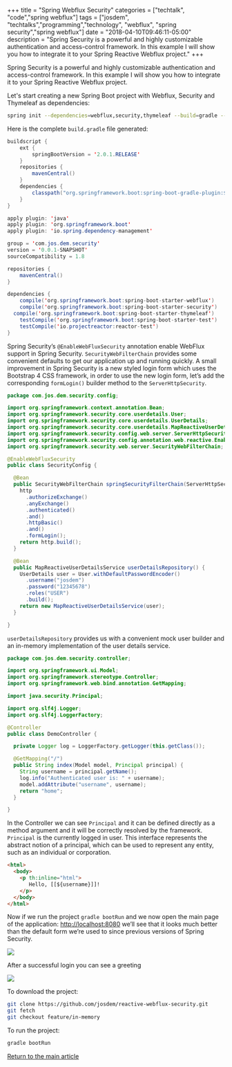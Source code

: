 +++
title =  "Spring Webflux Security"
categories = ["techtalk", "code","spring webflux"]
tags = ["josdem", "techtalks","programming","technology", "webflux", "spring security","spring webflux"]
date = "2018-04-10T09:46:11-05:00"
description = "Spring Security is a powerful and highly customizable authentication and access-control framework. In this example I will show you how to integrate it to your Spring Reactive Webflux project."
+++

Spring Security is a powerful and highly customizable authentication and access-control framework. In this example I will show you how to integrate it to your Spring Reactive Webflux project. 

Let's start creating a new Spring Boot project with Webflux, Security and Thymeleaf as dependencies:

```bash
spring init --dependencies=webflux,security,thymeleaf --build=gradle --language=java reactive-webflux-security
```

Here is the complete `build.gradle` file generated:

```java
buildscript {
	ext {
		springBootVersion = '2.0.1.RELEASE'
	}
	repositories {
		mavenCentral()
	}
	dependencies {
		classpath("org.springframework.boot:spring-boot-gradle-plugin:${springBootVersion}")
	}
}

apply plugin: 'java'
apply plugin: 'org.springframework.boot'
apply plugin: 'io.spring.dependency-management'

group = 'com.jos.dem.security'
version = '0.0.1-SNAPSHOT'
sourceCompatibility = 1.8

repositories {
	mavenCentral()
}

dependencies {
	compile('org.springframework.boot:spring-boot-starter-webflux')
	compile('org.springframework.boot:spring-boot-starter-security')
  compile('org.springframework.boot:spring-boot-starter-thymeleaf')
	testCompile('org.springframework.boot:spring-boot-starter-test')
	testCompile('io.projectreactor:reactor-test')
}
```

Spring Security’s `@EnableWebFluxSecurity` annotation enable WebFlux support in Spring Security. `SecurityWebFilterChain` provides some convenient defaults to get our application up and running quickly. A small improvement in Spring Security is a new styled login form which uses the Bootstrap 4 CSS framework, in order to use the new login form, let’s add the corresponding `formLogin()` builder method to the `ServerHttpSecurity`.

```java
package com.jos.dem.security.config;

import org.springframework.context.annotation.Bean;
import org.springframework.security.core.userdetails.User;
import org.springframework.security.core.userdetails.UserDetails;
import org.springframework.security.core.userdetails.MapReactiveUserDetailsService;
import org.springframework.security.config.web.server.ServerHttpSecurity;
import org.springframework.security.config.annotation.web.reactive.EnableWebFluxSecurity;
import org.springframework.security.web.server.SecurityWebFilterChain;

@EnableWebFluxSecurity
public class SecurityConfig {

  @Bean
  public SecurityWebFilterChain springSecurityFilterChain(ServerHttpSecurity http) {
    http
      .authorizeExchange()
      .anyExchange()
      .authenticated()
      .and()
      .httpBasic()
      .and()
      .formLogin();
    return http.build();
  }

  @Bean
  public MapReactiveUserDetailsService userDetailsRepository() {
    UserDetails user = User.withDefaultPasswordEncoder()
      .username("josdem")
      .password("12345678")
      .roles("USER")
      .build();
    return new MapReactiveUserDetailsService(user);
  }

}
```

`userDetailsRepository` provides us with a convenient mock user builder and an in-memory implementation of the user details service.

```java
package com.jos.dem.security.controller;

import org.springframework.ui.Model;
import org.springframework.stereotype.Controller;
import org.springframework.web.bind.annotation.GetMapping;

import java.security.Principal;

import org.slf4j.Logger;
import org.slf4j.LoggerFactory;

@Controller
public class DemoController {

  private Logger log = LoggerFactory.getLogger(this.getClass());

  @GetMapping("/")
  public String index(Model model, Principal principal) {
    String username = principal.getName();
    log.info("Authenticated user is: " + username);
    model.addAttribute("username", username);
    return "home";
  }

}
```

In the Controller we can see `Principal` and it can be defined directly as a method argument and it will be correctly resolved by the framework. `Principal` is the currently logged in user. This interface represents the abstract notion of a principal, which can be used to represent any entity, such as an individual or corporation.

```html
<html>
  <body>
    <p th:inline="html">
       Hello, [[${username}]]!
    </p>
  </body>
</html>
```

Now if we run the project `gradle bootRun` and we now open the main page of the application: [http://localhost:8080](http://localhost:8080) we’ll see that it looks much better than the default form we’re used to since previous versions of Spring Security.

<img src="/img/techtalks/spring/login_form.png">

After a successful login you can see a greeting

<img src="/img/techtalks/spring/form_greeting.png">

To download the project:

```bash
git clone https://github.com/josdem/reactive-webflux-security.git
git fetch
git checkout feature/in-memory
```

To run the project:

```bash
gradle bootRun
```


[Return to the main article](/techtalk/spring)